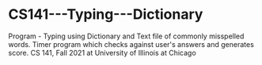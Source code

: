 # CS141---Typing---Dictionary
Program - Typing using Dictionary and Text file of commonly misspelled words. Timer program which checks against user's answers and generates score. CS 141, Fall 2021 at University of Illinois at Chicago
